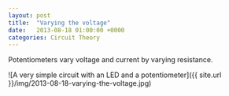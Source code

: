```yaml
---
layout: post
title:  "Varying the voltage"
date:   2013-08-18 01:00:00 +0000
categories: Circuit Theory
---
```

Potentiometers vary voltage and current by varying resistance.

![A very simple circuit with an LED and a potentiometer]({{ site.url }}/img/2013-08-18-varying-the-voltage.jpg)

